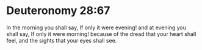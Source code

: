 # Deuteronomy 28:67

In the morning you shall say, If only it were evening! and at evening you shall say, If only it were morning! because of the dread that your heart shall feel, and the sights that your eyes shall see.
